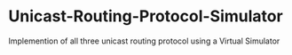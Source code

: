 # Unicast-Routing-Protocol-Simulator
Implemention of all three unicast routing protocol using a Virtual Simulator
